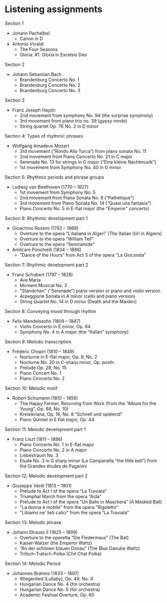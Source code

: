 # Listening assignments

Section 1

- Johann Pachelbel
  - Canon in D
- Antonio Vivaldi
  - The Four Seasons
  - Gloria: #1. Gloria in Excelsis Deo

Section 2

- Johann Sebastian Bach
  - Brandenburg Concerto No. 1
  - Brandenburg Concerto No. 2
  - Brandenburg Concerto No. 3

Section 3

- Franz Joseph Haydn
  - 2nd movement from symphony No. 94 (the surprise symphony)
  - 3rd movement from piano trio no. 39 (gypsy rondo)
  - String quartet Op. 76 No. 2 in D minor

Section 4: Types of rhythmic phrases

- Wolfgang Amadeus Mozart
  - 3rd movement (“Rondo Alla Turca”) from piano sonata No. 11
  - 2nd movement from Piano Concerto No. 21 in C major
  - Serenade No. 13 for strings in G major (“Eine kleine Nachtmusik”)
  - 1st movement from Symphony No. 40 in G minor

Section 5: Rhythmic periods and phrase groups

- Ludwig van Beethoven (1770 – 1827)
  - 1st movement from Symphony No. 5 
  - 2nd movement from Piano Sonata No. 8 (“Pathétique”)
  - 3rd movement from Piano Sonata No. 14 (“Quasi una fantasia”)
  - Piano Concerto No. 5 in E-flat major (the "Emperor" concerto)

Section 6: Rhythmic development part 1

- Gioachino Rossini (1792 – 1868)
  - Overture to the opera “L'italiana in Algeri” (The Italian Girl in Algiers)
  - Overture to the opera “William Tell” 
  - Overture to the opera “Semiramide”
- Amilcare Ponchielli (1834 – 1886)
  - “Dance of the Hours” from Act 3 of the opera “La Gioconda”

Section 7: Rhythmic development part 2

- Franz Schubert (1797 – 1828)
  - Ave Maria 
  - Moment Musical No. 3
  - "Ständchen" (“Serenade”) piano version or piano and violin version 
  - Arpeggione Sonata in A minor (cello and piano version)
  - String Quartet No. 14 in D minor (Death and the Maiden)

Section 8: Conveying mood through rhythm

- Felix Mendelssohn (1809 – 1847)
  - Violin Concerto in E minor, Op. 64
  - Symphony No. 4 in A major (the “Italian” symphony)

Section 9: Melodic transcription

- Frédéric Chopin (1810 – 1849)
  - Nocturne in E-flat major, Op. 9, No. 2
  - Nocturne No. 20 in C-sharp minor, Op. posth. 
  - Prelude Op. 28, No. 15 
  - Piano Concert No. 1 
  - Piano Concerto No. 2

Section 10: Melodic motif

- Robert Schumann (1810 – 1856)
  - The Happy Farmer, Returning from Work (from the “Album for the Young”, Op. 68, No. 10)
  - Kreisleriana, Op. 16, No. 8 “Schnell und spielend”
  - Piano Quintet in E flat major, Op. 44

Section 11: Melodic development part 1

- Franz Liszt (1811 – 1886)
  - Piano Concerto No. 1 in E-flat major 
  - Piano Concerto No. 2 in A major 
  - Liebestraum No. 3 
  - Etude No. 3 in G sharp minor (La Campanella “the little bell”) from the Grandes études de Paganini

Section 12: Melodic development part 2

- Giuseppe Verdi (1813 – 1901)
  - Prelude to Act I of the opera “La Traviata” 
  - Triumphal March from the opera “Aida” 
  - Prelude to Act I of the opera “Un Ballo in Maschera” (A Masked Ball)
  - "La donna è mobile" from the opera “Rigoletto”
  - "Libiamo ne' lieti calici" from the opera “La Traviata”

Section 13: Melodic phrase

- Johann Strauss II (1825 – 1899)
  - Overture to the operetta “Die Fledermaus” (The Bat)
  - Kaiser-Walzer (the Emperor Waltz)
  - “An der schönen blauen Donau” (The Blue Danube Waltz)
  - Tritsch-Tratsch-Polka (Chit Chat Polka)

Section 14: Melodic Period

- Johannes Brahms (1833 – 1897)
  - Wiegenlied (Lullaby), Op. 49, No. 4 
  - Hungarian Dance No. 4 (for orchestra)
  - Hungarian Dance No. 5 (for orchestra)
  - Academic Festival Overture, Op. 80
